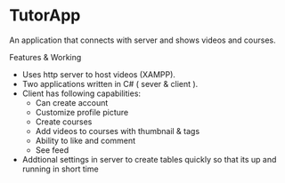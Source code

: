 # TutorApp
An application that connects with server and shows videos and courses.

Features & Working
- Uses http server to host videos (XAMPP).
- Two applications written in C# ( sever & client ).
- Client has following capabilities:
  * Can create account
  * Customize profile picture
  * Create courses
  * Add videos to courses with thumbnail & tags
  * Ability to like and comment
  * See feed
- Addtional settings in server to create tables quickly so that its up and running in short time

